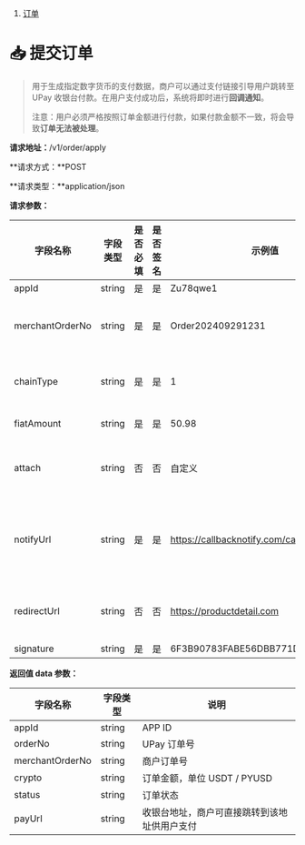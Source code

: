 1. [订单](/api/cn/order)

# 📥 提交订单

> 用于生成指定数字货币的支付数据，商户可以通过支付链接引导用户跳转至 UPay 收银台付款。在用户支付成功后，系统将即时进行**回调通知**。
>
> 注意：用户必须严格按照订单金额进行付款，如果付款金额不一致，将会导致**订单无法被处理**。

**请求地址：**/v1/order/apply

**请求方式：**POST

**请求类型：**application/json

**请求参数：**

| 字段名称        | 字段类型 | 是否必填 | 是否签名 | 示例值                              | 说明                                                                                |
| --------------- | -------- | -------- | -------- | ----------------------------------- | ----------------------------------------------------------------------------------- |
| appId           | string   | 是       | 是       | Zu78qwe1                            | APP ID                                                                              |
| merchantOrderNo | string   | 是       | 是       | Order202409291231                   | 商户端自主生成的订单号，在商户端要保证唯一性                                        |
| chainType       | string   | 是       | 是       | 1                                   | 链路：波场(TRC20) 以太坊(ERC20) PayPal(PYUSD)                                       |
| fiatAmount      | string   | 是       | 是       | 50.98                               | 法币金额，精确到小数点后 4 位                                                       |
| attach          | string   | 否       | 否       | 自定义                              | 用户自定义数据，在回调到 notifyUrl 的时候会原样返回                                 |
| notifyUrl       | string   | 是       | 是       | https://callbacknotify.com/callback | 接收异步通知的回调地址。必须为可直接访问的 URL，不能带参数、session 验证、csrf 验证 |
| redirectUrl     | string   | 否       | 否       | https://productdetail.com           | 支付成功后，前端重定向地址。务必包含 http:// 或 https:// 开头                       |
| signature       | string   | 是       | 是       | 6F3B90783FABE56DBB771D03E0EAADD0    | 数据签名                                                                            |

**返回值 data 参数：**

| 字段名称        | 字段类型 | 说明                                         |
| --------------- | -------- | -------------------------------------------- |
| appId           | string   | APP ID                                       |
| orderNo         | string   | UPay 订单号                                  |
| merchantOrderNo | string   | 商户订单号                                   |
| crypto          | string   | 订单金额，单位 USDT / PYUSD                  |
| status          | string   | 订单状态                                     |
| payUrl          | string   | 收银台地址，商户可直接跳转到该地址供用户支付 |
